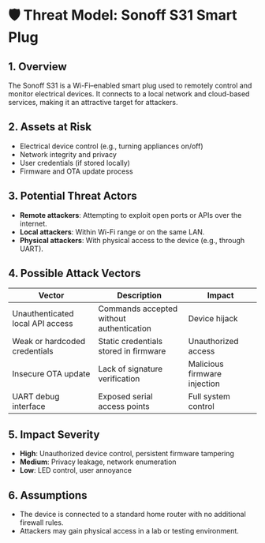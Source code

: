 # 🛡️ Threat Model: Sonoff S31 Smart Plug

## 1. Overview
The Sonoff S31 is a Wi-Fi–enabled smart plug used to remotely control and monitor electrical devices. It connects to a local network and cloud-based services, making it an attractive target for attackers.

## 2. Assets at Risk
- Electrical device control (e.g., turning appliances on/off)
- Network integrity and privacy
- User credentials (if stored locally)
- Firmware and OTA update process

## 3. Potential Threat Actors
- **Remote attackers**: Attempting to exploit open ports or APIs over the internet.
- **Local attackers**: Within Wi-Fi range or on the same LAN.
- **Physical attackers**: With physical access to the device (e.g., through UART).

## 4. Possible Attack Vectors
| Vector | Description | Impact |
|--------|-------------|--------|
| Unauthenticated local API access | Commands accepted without authentication | Device hijack |
| Weak or hardcoded credentials | Static credentials stored in firmware | Unauthorized access |
| Insecure OTA update | Lack of signature verification | Malicious firmware injection |
| UART debug interface | Exposed serial access points | Full system control |

## 5. Impact Severity
- **High**: Unauthorized device control, persistent firmware tampering
- **Medium**: Privacy leakage, network enumeration
- **Low**: LED control, user annoyance

## 6. Assumptions
- The device is connected to a standard home router with no additional firewall rules.
- Attackers may gain physical access in a lab or testing environment.


